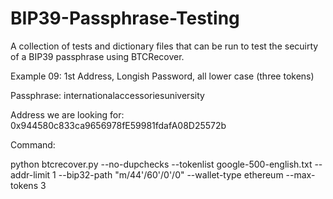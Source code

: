 # BIP39-Passphrase-Testing

A collection of tests and dictionary files that can be run to test the secuirty of a BIP39 passphrase using BTCRecover.

Example 09: 1st Address, Longish Password, all lower case (three tokens)

Passphrase: internationalaccessoriesuniversity

Address we are looking for: 
0x944580c833ca9656978fE59981fdafA08D25572b

Command:

python btcrecover.py --no-dupchecks --tokenlist google-500-english.txt --addr-limit 1 --bip32-path "m/44'/60'/0'/0" --wallet-type ethereum --max-tokens 3
